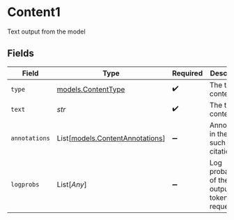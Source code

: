 # Content1

Text output from the model


## Fields

| Field                                                              | Type                                                               | Required                                                           | Description                                                        |
| ------------------------------------------------------------------ | ------------------------------------------------------------------ | ------------------------------------------------------------------ | ------------------------------------------------------------------ |
| `type`                                                             | [models.ContentType](../models/contenttype.md)                     | :heavy_check_mark:                                                 | The type of content part                                           |
| `text`                                                             | *str*                                                              | :heavy_check_mark:                                                 | The text content                                                   |
| `annotations`                                                      | List[[models.ContentAnnotations](../models/contentannotations.md)] | :heavy_minus_sign:                                                 | Annotations in the text such as citations                          |
| `logprobs`                                                         | List[*Any*]                                                        | :heavy_minus_sign:                                                 | Log probabilities of the output tokens if requested                |